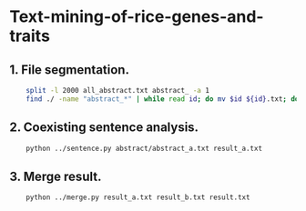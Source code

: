 # Text-mining-of-rice-genes-and-traits
## 1. File segmentation.
```Bash
    split -l 2000 all_abstract.txt abstract_ -a 1
    find ./ -name "abstract_*" | while read id; do mv $id ${id}.txt; done
```
## 2. Coexisting sentence analysis.
```Bash
    python ../sentence.py abstract/abstract_a.txt result_a.txt
```
## 3. Merge result.
```Bash
    python ../merge.py result_a.txt result_b.txt result.txt
```
